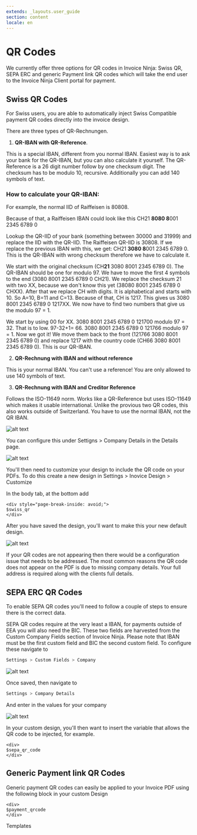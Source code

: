 ```yaml
---
extends: _layouts.user_guide
section: content
locale: en
---
```


# QR Codes

We currently offer three options for QR codes in Invoice Ninja: Swiss QR, SEPA ERC and generic Payment link QR codes which will take the end user to the Invoice Ninja Client portal for payment.

## Swiss QR Codes

For Swiss users, you are able to automatically inject Swiss Compatible payment QR codes directly into the invoice design.

There are three types of QR-Rechnungen.

1. **QR-IBAN with QR-Reference**.

This is a special IBAN, different from you normal IBAN. Easiest way is to ask your bank for the QR-IBAN, but you can also calculate it yourself.
The QR-Reference is a 26 digit number follow by one checksum digit. The checksum has to be modulo 10, recursive. Additionally you can add 140 symbols of text.

### How to calculate your QR-IBAN:

For example, the normal IID of Raiffeisen is 80808.

Because of that, a Raiffeisen IBAN could look like this CH21 **8080 8**001 2345 6789 0

Lookup the QR-IID of your bank (something between 30000 and 31999) and replace the IID with the QR-IID. The Raiffeisen QR-IID is 30808. If we replace the previous IBAN with this, we get: CH21 **3080 8**001 2345 6789 0. This is the QR-IBAN with wrong checksum therefore we have to calculate it.

We start with the original checksum (CH**21** 3080 8001 2345 6789 0). The QR-IBAN should be one for modulo 97. We have to move the first 4 symbols to the end (3080 8001 2345 6789 0 CH21). We replace the checksum 21 with two XX, because we don't know this yet (38080 8001 2345 6789 0 CHXX). After that we replace CH with digits. It is alphabetical and starts with 10. So A=10, B=11 and C=13. Because of that, CH is 1217. This gives us 3080 8001 2345 6789 0 1217XX. We now have to find two numbers that give us the modulo 97 = 1.

We start by using 00 for XX. 3080 8001 2345 6789 0 121700 modulo 97 = 32. That is to low. 97-32+1= 66. 3080 8001 2345 6789 0 121766 modulo 97 = 1. Now we got it! We move them back to the front (121766 3080 8001 2345 6789 0) and replace 1217 with the country code (CH66 3080 8001 2345 6789 0). This is our QR-IBAN.

2. **QR-Rechnung with IBAN and without reference**

This is your normal IBAN. You can't use a reference! You are only allowed to use 140 symbols of text.

3. **QR-Rechnung with IBAN and Creditor Reference**

Follows the ISO-11649 norm. Works like a QR-Reference but uses ISO-11649 which makes it usable international. Unlike the provious two QR codes, this also works outside of Switzerland. You have to use the normal IBAN, not the QR IBAN.

![alt text](/assets/images/pdf_customization/swiss_qrcode1.png "Swiss QR Codes")

You can configure this under Settigns > Company Details in the Details page.

![alt text](/assets/images/pdf_customization/swiss_qrcode3.png "Swiss QR Codes")

You'll then need to customize your design to include the QR code on your PDFs. To do this create a new design in Settings > Inovice Design > Customize

In the body tab, at the bottom add

```
<div style="page-break-inside: avoid;">
$swiss_qr
</div>
```

After you have saved the design, you'll want to make this your new default design.

![alt text](/assets/images/pdf_customization/swiss_qrcode2.png "Swiss QR Codes")

If your QR codes are not appearing then there would be a configuration issue that needs to be addressed. The most common reasons the QR code does not appear on the PDF is due to missing company details. Your full address is required along with the clients full details.

## SEPA ERC QR Codes

To enable SEPA QR codes you'll need to follow a couple of steps to ensure there is the correct data.

SEPA QR codes require at the very least a IBAN, for payments outside of EEA you will also need the BIC. These two fields are harvested from the Custom Company Fields section of Invoice Ninja. Please note that IBAN must be the first custom field and BIC the second custom field. To configure these navigate to

```bash
Settings > Custom Fields > Company
```

![alt text](/assets/images/user_guide/iban_bic.png "IBAN and BIC configuration")

Once saved, then navigate to

```bash
Settings > Company Details
```

And enter in the values for your company

![alt text](/assets/images/user_guide/iban_bic_2.png "IBAN and BIC configuration")

In your custom design, you'll then want to insert the variable that allows the QR code to be injected, for example.

```
<div>
$sepa_qr_code
</div>
```

## Generic Payment link QR Codes

Generic payment QR codes can easily be applied to your Invoice PDF using the following block in your custom Design

```
<div>
$payment_qrcode
</div>
```

<x-next url=/en/templates>Templates</x-next>
